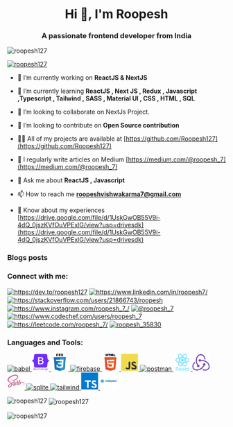 <h1 align="center">Hi 👋, I'm Roopesh</h1>
<h3 align="center">A passionate frontend developer from India</h3>

<p align="left"> <img src="https://komarev.com/ghpvc/?username=roopesh127&label=Profile%20views&color=0e75b6&style=flat" alt="roopesh127" /> </p>

<p align="left"> <a href="https://github.com/ryo-ma/github-profile-trophy"><img src="https://github-profile-trophy.vercel.app/?username=roopesh127" alt="roopesh127" /></a> </p>

- 🔭 I’m currently working on **ReactJS & NextJS**

- 🌱 I’m currently learning **ReactJS , Next JS , Redux , Javascript ,Typescript , Tailwind , SASS , Material UI , CSS , HTML , SQL**

- 👯 I’m looking to collaborate on NextJs Project.

- 🤝 I’m looking to contribute on **Open Source contribution**

- 👨‍💻 All of my projects are available at [https://github.com/Roopesh127](https://github.com/Roopesh127)

- 📝 I regularly write articles on Medium [https://medium.com/@roopesh_7](https://medium.com/@roopesh_7)

- 💬 Ask me about **ReactJS , Javascript**

- 📫 How to reach me **roopeshvishwakarma7@gmail.com**

- 📄 Know about my experiences [https://drive.google.com/file/d/1UskGwOB55V9i-4dQ_0jszKVfOuVPExlG/view?usp=drivesdk](https://drive.google.com/file/d/1UskGwOB55V9i-4dQ_0jszKVfOuVPExlG/view?usp=drivesdk)

### Blogs posts
<!-- BLOG-POST-LIST:START -->
<!-- BLOG-POST-LIST:END -->

<h3 align="left">Connect with me:</h3>
<p align="left">
<a href="https://dev.to/https://dev.to/roopesh127" target="blank"><img align="center" src="https://raw.githubusercontent.com/rahuldkjain/github-profile-readme-generator/master/src/images/icons/Social/devto.svg" alt="https://dev.to/roopesh127" height="30" width="40" /></a>
<a href="https://linkedin.com/in/https://www.linkedin.com/in/roopesh7/" target="blank"><img align="center" src="https://raw.githubusercontent.com/rahuldkjain/github-profile-readme-generator/master/src/images/icons/Social/linked-in-alt.svg" alt="https://www.linkedin.com/in/roopesh7/" height="30" width="40" /></a>
<a href="https://stackoverflow.com/users/https://stackoverflow.com/users/21866743/roopesh" target="blank"><img align="center" src="https://raw.githubusercontent.com/rahuldkjain/github-profile-readme-generator/master/src/images/icons/Social/stack-overflow.svg" alt="https://stackoverflow.com/users/21866743/roopesh" height="30" width="40" /></a>
<a href="https://instagram.com/https://www.instagram.com/roopesh_7_/" target="blank"><img align="center" src="https://raw.githubusercontent.com/rahuldkjain/github-profile-readme-generator/master/src/images/icons/Social/instagram.svg" alt="https://www.instagram.com/roopesh_7_/" height="30" width="40" /></a>
<a href="https://medium.com/@roopesh_7" target="blank"><img align="center" src="https://raw.githubusercontent.com/rahuldkjain/github-profile-readme-generator/master/src/images/icons/Social/medium.svg" alt="@roopesh_7" height="30" width="40" /></a>
<a href="https://www.codechef.com/users/https://www.codechef.com/users/roopesh_7" target="blank"><img align="center" src="https://cdn.jsdelivr.net/npm/simple-icons@3.1.0/icons/codechef.svg" alt="https://www.codechef.com/users/roopesh_7" height="30" width="40" /></a>
<a href="https://www.leetcode.com/https://leetcode.com/roopesh_7/" target="blank"><img align="center" src="https://raw.githubusercontent.com/rahuldkjain/github-profile-readme-generator/master/src/images/icons/Social/leet-code.svg" alt="https://leetcode.com/roopesh_7/" height="30" width="40" /></a>
<a href="https://discord.gg/roopesh_35830" target="blank"><img align="center" src="https://raw.githubusercontent.com/rahuldkjain/github-profile-readme-generator/master/src/images/icons/Social/discord.svg" alt="roopesh_35830" height="30" width="40" /></a>
</p>

<h3 align="left">Languages and Tools:</h3>
<p align="left"> <a href="https://babeljs.io/" target="_blank" rel="noreferrer"> <img src="https://www.vectorlogo.zone/logos/babeljs/babeljs-icon.svg" alt="babel" width="40" height="40"/> </a> <a href="https://getbootstrap.com" target="_blank" rel="noreferrer"> <img src="https://raw.githubusercontent.com/devicons/devicon/master/icons/bootstrap/bootstrap-plain-wordmark.svg" alt="bootstrap" width="40" height="40"/> </a> <a href="https://www.w3schools.com/css/" target="_blank" rel="noreferrer"> <img src="https://raw.githubusercontent.com/devicons/devicon/master/icons/css3/css3-original-wordmark.svg" alt="css3" width="40" height="40"/> </a> <a href="https://firebase.google.com/" target="_blank" rel="noreferrer"> <img src="https://www.vectorlogo.zone/logos/firebase/firebase-icon.svg" alt="firebase" width="40" height="40"/> </a> <a href="https://www.w3.org/html/" target="_blank" rel="noreferrer"> <img src="https://raw.githubusercontent.com/devicons/devicon/master/icons/html5/html5-original-wordmark.svg" alt="html5" width="40" height="40"/> </a> <a href="https://developer.mozilla.org/en-US/docs/Web/JavaScript" target="_blank" rel="noreferrer"> <img src="https://raw.githubusercontent.com/devicons/devicon/master/icons/javascript/javascript-original.svg" alt="javascript" width="40" height="40"/> </a> <a href="https://postman.com" target="_blank" rel="noreferrer"> <img src="https://www.vectorlogo.zone/logos/getpostman/getpostman-icon.svg" alt="postman" width="40" height="40"/> </a> <a href="https://reactjs.org/" target="_blank" rel="noreferrer"> <img src="https://raw.githubusercontent.com/devicons/devicon/master/icons/react/react-original-wordmark.svg" alt="react" width="40" height="40"/> </a> <a href="https://redux.js.org" target="_blank" rel="noreferrer"> <img src="https://raw.githubusercontent.com/devicons/devicon/master/icons/redux/redux-original.svg" alt="redux" width="40" height="40"/> </a> <a href="https://sass-lang.com" target="_blank" rel="noreferrer"> <img src="https://raw.githubusercontent.com/devicons/devicon/master/icons/sass/sass-original.svg" alt="sass" width="40" height="40"/> </a> <a href="https://www.sqlite.org/" target="_blank" rel="noreferrer"> <img src="https://www.vectorlogo.zone/logos/sqlite/sqlite-icon.svg" alt="sqlite" width="40" height="40"/> </a> <a href="https://tailwindcss.com/" target="_blank" rel="noreferrer"> <img src="https://www.vectorlogo.zone/logos/tailwindcss/tailwindcss-icon.svg" alt="tailwind" width="40" height="40"/> </a> <a href="https://www.typescriptlang.org/" target="_blank" rel="noreferrer"> <img src="https://raw.githubusercontent.com/devicons/devicon/master/icons/typescript/typescript-original.svg" alt="typescript" width="40" height="40"/> </a> <a href="https://webpack.js.org" target="_blank" rel="noreferrer"> <img src="https://raw.githubusercontent.com/devicons/devicon/d00d0969292a6569d45b06d3f350f463a0107b0d/icons/webpack/webpack-original-wordmark.svg" alt="webpack" width="40" height="40"/> </a> </p>

<p><img align="left" src="https://github-readme-stats.vercel.app/api/top-langs?username=roopesh127&show_icons=true&locale=en&layout=compact" alt="roopesh127" /></p>

<p>&nbsp;<img align="center" src="https://github-readme-stats.vercel.app/api?username=roopesh127&show_icons=true&locale=en" alt="roopesh127" /></p>

<p><img align="center" src="https://github-readme-streak-stats.herokuapp.com/?user=roopesh127&" alt="roopesh127" /></p>
